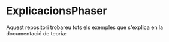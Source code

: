 # ExplicacionsPhaser
Aquest repositori trobareu tots els exemples que s'explica en la documentació de teoria: 

